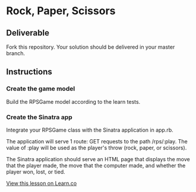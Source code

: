 

# Rock, Paper, Scissors

## Deliverable

Fork this repository. Your solution should be delivered in your master branch.

## Instructions

### Create the game model

Build the RPSGame model according to the learn tests.

### Create the Sinatra app

Integrate your RPSGame class with the Sinatra application in app.rb.

The application will serve 1 route: GET requests to  the path /rps/:play.
The value of :play will be used as the player's throw (rock, paper, or
scissors). 

The Sinatra application should serve an HTML page that displays the move that
the player made, the move that the computer made, and whether the player won,
lost, or tied. 


<a href='https://learn.co/lessons/rps-game-app' data-visibility='hidden'>View this lesson on Learn.co</a>
